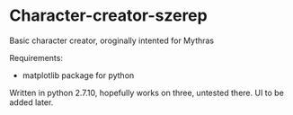 # Character-creator-szerep
Basic character creator, oroginally intented for Mythras

Requirements:
- matplotlib package for python

Written in python 2.7.10, hopefully works on three, untested there.
UI to be added later.
